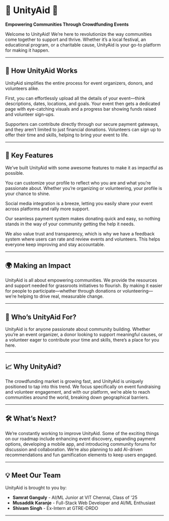 # 🌟 **UnityAid** 🌟

**Empowering Communities Through Crowdfunding Events**

Welcome to UnityAid! We’re here to revolutionize the way communities come together to support and thrive. Whether it’s a local festival, an educational program, or a charitable cause, UnityAid is your go-to platform for making it happen.

---

## 🚀 How UnityAid Works

UnityAid simplifies the entire process for event organizers, donors, and volunteers alike.

First, you can effortlessly upload all the details of your event—think descriptions, dates, locations, and goals. Your event then gets a dedicated page with eye-catching visuals and a progress bar showing funds raised and volunteer sign-ups.

Supporters can contribute directly through our secure payment gateways, and they aren’t limited to just financial donations. Volunteers can sign up to offer their time and skills, helping to bring your event to life.

---

## 🎯 Key Features

We’ve built UnityAid with some awesome features to make it as impactful as possible.

You can customize your profile to reflect who you are and what you’re passionate about. Whether you’re organizing or volunteering, your profile is your chance to shine.

Social media integration is a breeze, letting you easily share your event across platforms and rally more support.

Our seamless payment system makes donating quick and easy, so nothing stands in the way of your community getting the help it needs.

We also value trust and transparency, which is why we have a feedback system where users can rate and review events and volunteers. This helps everyone keep improving and stay accountable.

---

## 🌍 Making an Impact

UnityAid is all about empowering communities. We provide the resources and support needed for grassroots initiatives to flourish. By making it easier for people to participate—whether through donations or volunteering—we’re helping to drive real, measurable change.

---

## 👥 Who’s UnityAid For?

UnityAid is for anyone passionate about community building. Whether you’re an event organizer, a donor looking to support meaningful causes, or a volunteer eager to contribute your time and skills, there’s a place for you here.

---

## 📈 Why UnityAid?

The crowdfunding market is growing fast, and UnityAid is uniquely positioned to tap into this trend. We focus specifically on event fundraising and volunteer engagement, and with our platform, we’re able to reach communities around the world, breaking down geographical barriers.

---

## 🛠️ What’s Next?

We’re constantly working to improve UnityAid. Some of the exciting things on our roadmap include enhancing event discovery, expanding payment options, developing a mobile app, and introducing community forums for discussion and collaboration. We’re also planning to add AI-driven recommendations and fun gamification elements to keep users engaged.

---

## 💡 Meet Our Team

UnityAid is brought to you by:

- **Samrat Ganguly** - AI/ML Junior at VIT Chennai, Class of '25
- **Musaddik Karanje** - Full-Stack Web Developer and AI/ML Enthusiast
- **Shivam Singh** - Ex-Intern at GTRE-DRDO

---
